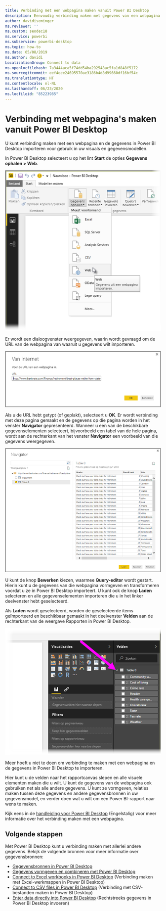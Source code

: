 ```yaml
---
title: Verbinding met een webpagina maken vanuit Power BI Desktop
description: Eenvoudig verbinding maken met gegevens van een webpagina in Power BI Desktop en deze gebruiken
author: davidiseminger
ms.reviewer: ''
ms.custom: seodec18
ms.service: powerbi
ms.subservice: powerbi-desktop
ms.topic: how-to
ms.date: 05/08/2019
ms.author: davidi
LocalizationGroup: Connect to data
ms.openlocfilehash: 7a3444aca5f74dd54ba292548ac5fa1d848f5172
ms.sourcegitcommit: eef4eee24695570ae3186b4d8d99660df16bf54c
ms.translationtype: HT
ms.contentlocale: nl-NL
ms.lasthandoff: 06/23/2020
ms.locfileid: "85223985"
---
```

# <a name="connect-to-webpages-from-power-bi-desktop"></a>Verbinding met webpagina's maken vanuit Power BI Desktop

U kunt verbinding maken met een webpagina en de gegevens in Power BI Desktop importeren voor gebruik in uw visuals en gegevensmodellen.

In Power BI Desktop selecteert u op het lint **Start** de opties **Gegevens ophalen > Web**.

![](media/desktop-connect-to-web/connect-to-web_1.png)

Er wordt een dialoogvenster weergegeven, waarin wordt gevraagd om de URL van de webpagina van waaruit u gegevens wilt importeren.

![](media/desktop-connect-to-web/connect-to-web_2.png)

Als u de URL hebt getypt (of geplakt), selecteert u **OK**. Er wordt verbinding met deze pagina gemaakt en de gegevens op die pagina worden in het venster **Navigator** gepresenteerd. Wanneer u een van de beschikbare gegevenselementen selecteert, bijvoorbeeld een tabel van de hele pagina, wordt aan de rechterkant van het venster **Navigator** een voorbeeld van die gegevens weergegeven.

![](media/desktop-connect-to-web/connect-to-web_3.png)

U kunt de knop **Bewerken** kiezen, waarmee **Query-editor** wordt gestart. Hierin kunt u de gegevens van die webpagina vormgeven en transformeren voordat u ze in Power BI Desktop importeert. U kunt ook de knop **Laden** selecteren en alle gegevenselementen importeren die u in het linker deelvenster hebt geselecteerd.

Als **Laden** wordt geselecteerd, worden de geselecteerde items geïmporteerd en beschikbaar gemaakt in het deelvenster **Velden** aan de rechterkant van de weergave Rapporten in Power BI Desktop.

![](media/desktop-connect-to-web/connect-to-web_4.png)

Meer hoeft u niet te doen om verbinding te maken met een webpagina en de gegevens in Power BI Desktop te importeren.

Hier kunt u de velden naar het rapportcanvas slepen en alle visuele elementen maken die u wilt. U kunt de gegevens van de webpagina ook gebruiken net als alle andere gegevens. U kunt ze vormgeven, relaties maken tussen deze gegevens en andere gegevensbronnen in uw gegevensmodel, en verder doen wat u wilt om een Power BI-rapport naar wens te maken.

Kijk eens in de [handleiding voor Power BI Desktop](../fundamentals/desktop-getting-started.md) (Engelstalig) voor meer informatie over het verbinding maken met een webpagina.

## <a name="next-steps"></a>Volgende stappen
Met Power BI Desktop kunt u verbinding maken met allerlei andere gegevens. Bekijk de volgende bronnen voor meer informatie over gegevensbronnen:

* [Gegevensbronnen in Power BI Desktop](desktop-data-sources.md)
* [Gegevens vormgeven en combineren met Power BI Desktop](desktop-shape-and-combine-data.md)
* [Connect to Excel workbooks in Power BI Desktop](desktop-connect-excel.md) (Verbinding maken met Excel-werkmappen in Power BI Desktop)   
* [Connect to CSV files in Power BI Desktop](desktop-connect-csv.md) (Verbinding met CSV-bestanden maken in Power BI Desktop)   
* [Enter data directly into Power BI Desktop](desktop-enter-data-directly-into-desktop.md) (Rechtstreeks gegevens in Power BI Desktop invoeren)   
